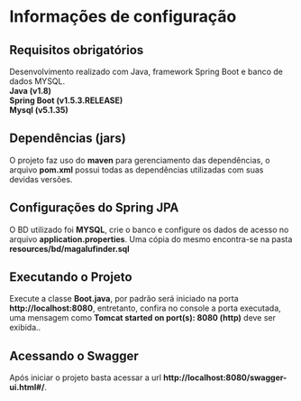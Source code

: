 # Informações de configuração

## Requisitos obrigatórios
Desenvolvimento realizado com Java, framework Spring Boot e banco de dados MYSQL.<br/> **Java        (v1.8)**<br/>**Spring Boot  (v1.5.3.RELEASE)**<br/>**Mysql        (v5.1.35)**

## Dependências (jars)
O projeto faz uso do **maven** para gerenciamento das dependências, o arquivo **pom.xml** possui todas
as dependências utilizadas com suas devidas versões.

## Configurações do Spring JPA
O BD utilizado foi **MYSQL**, crie o banco e configure os dados de acesso no arquivo **application.properties**. Uma 
cópia do mesmo encontra-se na pasta **resources/bd/magalufinder.sql**

## Executando o Projeto
Execute a classe **Boot.java**, por padrão será iniciado na porta **http://localhost:8080**, entretanto, confira no 
console a porta executada, uma mensagem como **Tomcat started on port(s): 8080 (http)** deve ser exibida..

## Acessando o Swagger
Após iniciar o projeto basta acessar a url **http://localhost:8080/swagger-ui.html#/**.



  	


